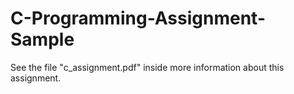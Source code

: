 # C-Programming-Assignment-Sample

See the file "с_assignment.pdf" inside more information about this assignment.

